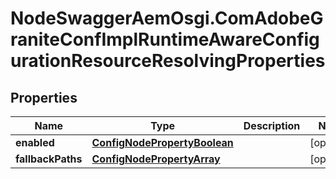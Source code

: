 # NodeSwaggerAemOsgi.ComAdobeGraniteConfImplRuntimeAwareConfigurationResourceResolvingProperties

## Properties

Name | Type | Description | Notes
------------ | ------------- | ------------- | -------------
**enabled** | [**ConfigNodePropertyBoolean**](ConfigNodePropertyBoolean.md) |  | [optional] 
**fallbackPaths** | [**ConfigNodePropertyArray**](ConfigNodePropertyArray.md) |  | [optional] 


